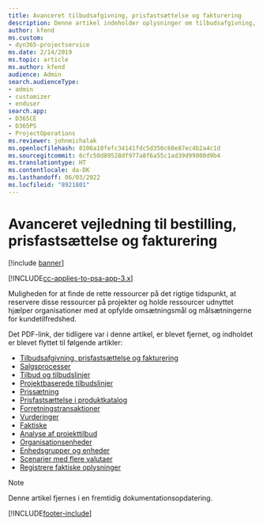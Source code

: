 ```yaml
---
title: Avanceret tilbudsafgivning, prisfastsættelse og fakturering
description: Denne artikel indeholder oplysninger om tilbudsafgivning, fakturering og prisfastsættelse i Project Service Automation.
author: kfend
ms.custom:
- dyn365-projectservice
ms.date: 2/14/2019
ms.topic: article
ms.author: kfend
audience: Admin
search.audienceType:
- admin
- customizer
- enduser
search.app:
- D365CE
- D365PS
- ProjectOperations
ms.reviewer: johnmichalak
ms.openlocfilehash: 8106a18fefc34141fdc5d350c60e87ec4b2a4c1d
ms.sourcegitcommit: 6cfc50d89528df977a8f6a55c1ad39d99800d9b4
ms.translationtype: HT
ms.contentlocale: da-DK
ms.lasthandoff: 06/03/2022
ms.locfileid: "8921801"
---
```

# <a name="advanced-quoting-pricing-and-billing-guide"></a>Avanceret vejledning til bestilling, prisfastsættelse og fakturering

[!include [banner](../../includes/psa-now-project-operations.md)]

[!INCLUDE[cc-applies-to-psa-app-3.x](../../includes/cc-applies-to-psa-app-3x.md)]

Muligheden for at finde de rette ressourcer på det rigtige tidspunkt, at reservere disse ressourcer på projekter og holde ressourcer udnyttet hjælper organisationer med at opfylde omsætningsmål og målsætningerne for kundetilfredshed. 

Det PDF-link, der tidligere var i denne artikel, er blevet fjernet, og indholdet er blevet flyttet til følgende artikler:

- [Tilbudsafgivning, prisfastsættelse og fakturering](../quote-bill-price.md)
- [Salgsprocesser](../basic-sales-process.md)
- [Tilbud og tilbudslinjer](../basic-quote-lines.md)
- [Projektbaserede tilbudslinjer](../product-based-quote-lines.md)
- [Prissætning](../basic-pricing.md)
- [Prisfastsættelse i produktkatalog](../product-catalog-pricing.md)
- [Forretningstransaktioner](../basic-business-transactions.md)
- [Vurderinger](../estimates.md)
- [Faktiske](../actuals.md)
- [Analyse af projekttilbud](../basic-analyzing-quotes.md)
- [Organisationsenheder](../advanced-organizational.md)
- [Enhedsgrupper og enheder](../advanced-units.md)
- [Scenarier med flere valutaer](../advanced-currency.md)
- [Registrere faktiske oplysninger](../advanced-actuals.md)

> [!NOTE]
> Denne artikel fjernes i en fremtidig dokumentationsopdatering. 


[!INCLUDE[footer-include](../../includes/footer-banner.md)]
